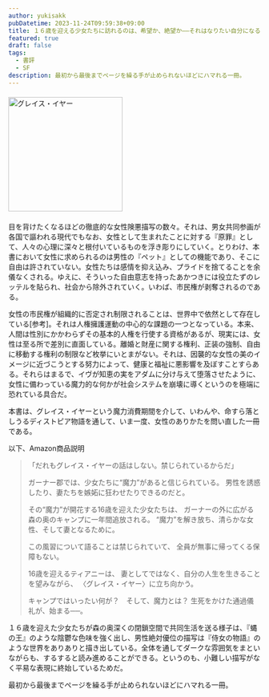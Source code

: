 ```yaml
---
author: yukisakk
pubDatetime: 2023-11-24T09:59:38+09:00
title: １６歳を迎える少女たちに訪れるのは、希望か、絶望か——それはなりたい自分になることを抑制された女性たちの楽園——『グレイス・イヤー』
featured: true
draft: false
tags:
  - 書評
  - SF
description: 最初から最後までページを繰る手が止められないほどにハマれる一冊。
---
```


<div style="margin: 20px 0">
<a href="https://www.amazon.co.jp/dp/4152101830/ref=nosim?tag=revbooks084-22" class="inline-block" style="margin: 0; padding: 0; border-width: 0;">     
<img src="https://images-na.ssl-images-amazon.com/images/P/4152101830.09.LZZZZZZZ.jpg" alt="グレイス・イヤー" style="width: 228px; height: auto; border-radius: 0; margin: 0; padding: 0;"> 
</a>
</div>

目を背けたくなるほどの徹底的な女性険悪描写の数々。それは、男女共同参画が各国で謳われる現代でもなお、女性として生まれたことに対する『原罪』として、人々の心理に深々と根付いているものを浮き彫りにしていく。とりわけ、本書において女性に求められるのは男性の『ペット』としての機能であり、そこに自由は許されていない。女性たちは感情を抑え込み、プライドを捨てることを余儀なくされる。ゆえに、そういった自由意志を持ったあかつきには役立たずのレッテルを貼られ、社会から除外されていく。いわば、市民権が剥奪されるのである。

女性の市民権が組織的に否定され制限されることは、世界中で依然として存在している[参考]。それは人権擁護運動の中心的な課題の一つとなっている。本来、人間は性別にかかわらずその基本的人権を行使する資格があるが、現実には、女性は至る所で差別に直面している。離婚と財産に関する権利、正装の強制、自由に移動する権利の制限など枚挙にいとまがない。それは、因襲的な女性の美のイメージに近づこうとする努力によって、健康と福祉に悪影響を及ぼすことすらある。それらはまるで、イヴが知恵の実をアダムに分け与えて堕落させたように、女性に備わっている魔力的な何かが社会システムを崩壊に導くというのを極端に恐れている具合だ。

本書は、グレイス・イヤーという魔力消費期間を介して、いわんや、命すら落としうるディストピア物語を通して、いま一度、女性のありかたを問い直した一冊である。

以下、Amazon商品説明

> 「だれもグレイス・イヤーの話はしない。禁じられているからだ」
>
> ガーナー郡では、少女たちに“魔力”があると信じられている。
> 男性を誘惑したり、妻たちを嫉妬に狂わせたりできるのだと。
>
> その“魔力”が開花する16歳を迎えた少女たちは、
> ガーナーの外に広がる森の奥のキャンプに一年間追放される。
> “魔力”を解き放ち、清らかな女性、そして妻となるために。
>
> この風習について語ることは禁じられていて、
> 全員が無事に帰ってくる保障もない。
>
> 16歳を迎えるティアニーは、
> 妻としてではなく、自分の人生を生きることを望みながら、
> 〈グレイス・イヤー〉に立ち向かう。
>
> キャンプではいったい何が？　そして、魔力とは？
> 生死をかけた通過儀礼が、始まる──。

１６歳を迎えた少女たちが森の奥深くの閉鎖空間で共同生活を送る様子は、『蝿の王』のような陰鬱な色味を強く出し、男性絶対優位の描写は『侍女の物語』のような世界をありありと描き出している。全体を通してダークな雰囲気をまといながらも、するすると読み進めることができる。というのも、小難しい描写がなく平易な表現に終始しているためだ。

最初から最後までページを繰る手が止められないほどにハマれる一冊。
